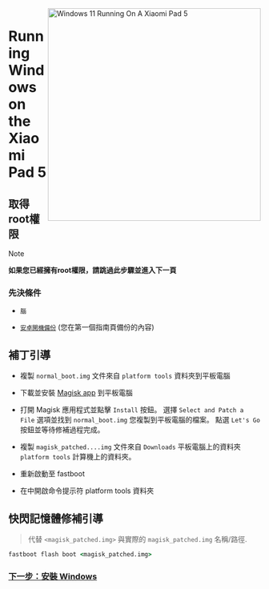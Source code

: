 
<img align="right" src="https://raw.githubusercontent.com/erdilS/Port-Windows-11-Xiaomi-Pad-5/main/nabu.png" width="425" alt="Windows 11 Running On A Xiaomi Pad 5">


# Running Windows on the Xiaomi Pad 5

## 取得root權限 
> [!NOTE]
> **如果您已經擁有root權限，請跳過此步驟並進入下一頁**

### 先決條件
- ```腦```
  
- [```安卓開機備份```](/guide/English/1-partition-en.md#Make-a-backup-of-your-existing-boot-image) (您在第一個指南頁備份的內容)


## 補丁引導

- 複製 ```normal_boot.img``` 文件來自 ```platform tools``` 資料夾到平板電腦 

- 下載並安裝 [Magisk app](https://github.com/topjohnwu/Magisk/releases/latest) 到平板電腦
  
-  打開 Magisk 應用程式並點擊 ```Install``` 按鈕。 選擇 ```Select and Patch a File``` 選項並找到 ```normal_boot.img``` 您複製到平板電腦的檔案。 點選 ```Let's Go``` 按鈕並等待修補過程完成。
  
- 複製 ```magisk_patched....img``` 文件來自 ```Downloads``` 平板電腦上的資料夾 ```platform tools``` 計算機上的資料夾。

- 重新啟動至 fastboot
  
- 在中開啟命令提示符 platform tools 資料夾 

 ## 快閃記憶體修補引導
 > 代替 `<magisk_patched.img>` 與實際的 ```magisk_patched.img``` 名稱/路徑.
```cmd
fastboot flash boot <magisk_patched.img>
```

### [下一步：安裝 Windows](/guide/Traditional%20Chinese/3-install-tw.md)
